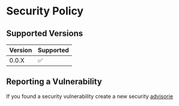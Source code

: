 # Security Policy

## Supported Versions
| Version | Supported          |
| ------- | ------------------ |
| 0.0.X   | :white_check_mark: |

## Reporting a Vulnerability

If you found a security vulnerability create a new security [advisorie](https://github.com/Paymenter/Paymenter/security/advisories/new)